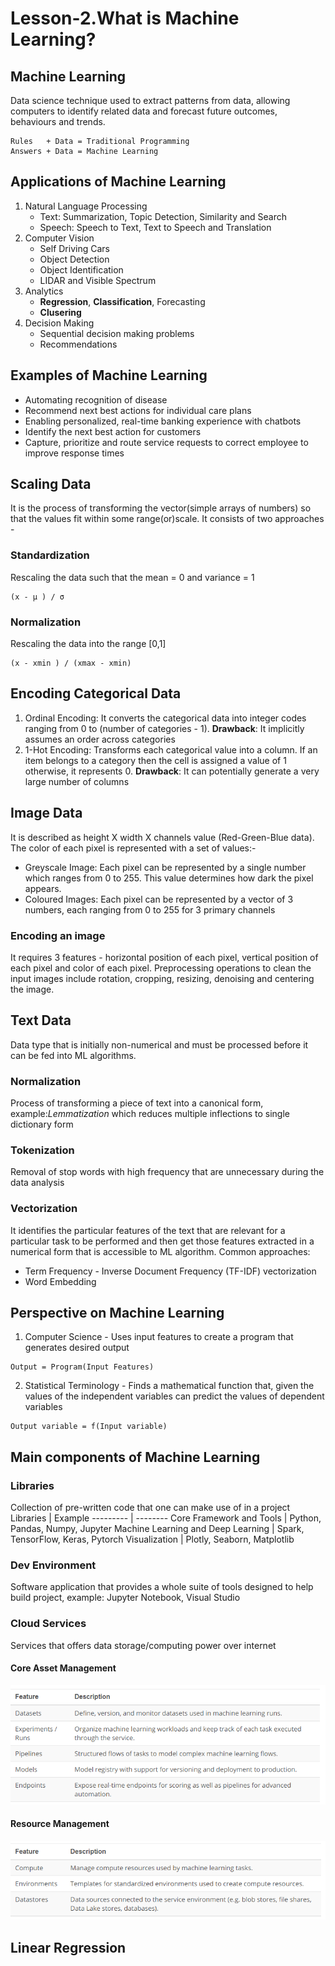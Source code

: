 # Lesson-2.What is Machine Learning?

## Machine Learning 
Data science technique used to extract patterns from data, allowing computers to identify related data and forecast future outcomes, behaviours and trends.
```
Rules   + Data = Traditional Programming      
Answers + Data = Machine Learning
```


## Applications of Machine Learning 
1. Natural Language Processing 
   - Text: Summarization, Topic Detection, Similarity and Search 
   - Speech: Speech to Text, Text to Speech and Translation
2. Computer Vision 
   - Self Driving Cars
   - Object Detection 
   - Object Identification
   - LIDAR and Visible Spectrum
3. Analytics 
   - **Regression**, **Classification**, Forecasting
   - **Clusering**
4. Decision Making 
   - Sequential decision making problems
   - Recommendations


## Examples of Machine Learning 
- Automating recognition of disease
- Recommend next best actions for individual care plans 
- Enabling personalized, real-time banking experience with chatbots
- Identify the next best action for customers
- Capture, prioritize and route service requests to correct employee to improve response times


## Scaling Data
It is the process of transforming the vector(simple arrays of numbers) so that the values fit within some range(or)scale. It consists of two approaches - 
### **Standardization**
Rescaling the data such that the mean = 0 and variance = 1
```
(x - μ ) / σ
```

### **Normalization**
Rescaling the data into the range [0,1]
```
(x - xmin ) / (xmax - xmin) 
```

## Encoding Categorical Data 
1. Ordinal Encoding: It converts the categorical data into integer codes ranging from 0 to (number of categories - 1). **Drawback**:  It implicitly assumes an order across categories
2. 1-Hot Encoding: Transforms each categorical value into a column. If an item belongs to a category then the cell is assigned a value of 1 otherwise, it represents 0. **Drawback**: It can potentially generate a very large number of columns


## Image Data
It is described as height X width X channels value (Red-Green-Blue data). The color of each pixel is represented with a set of values:-
- Greyscale Image: Each pixel can be represented by a single number which ranges from 0 to 255. This value determines how dark the pixel appears.
- Coloured Images: Each pixel can be represented by a vector of 3 numbers, each ranging from 0 to 255 for 3 primary channels

### Encoding an image
It requires 3 features - horizontal position of each pixel, vertical position of each pixel and color of each pixel. Preprocessing operations to clean the input images include rotation, cropping, resizing, denoising and centering the image.


## Text Data
Data type that is initially non-numerical and must be processed before it can be fed into ML algorithms. 

### Normalization 
Process of transforming a piece of text into a canonical form, example:*Lemmatization* which reduces multiple inflections to single dictionary form

### Tokenization 
Removal of stop words with high frequency that are unnecessary during the data analysis

### Vectorization 
It identifies the particular features of the text that are relevant for a particular task to be performed and then get those features extracted in a numerical form that is accessible to ML algorithm. Common approaches: 
- Term Frequency - Inverse Document Frequency (TF-IDF) vectorization
- Word Embedding 


## Perspective on Machine Learning 
1. Computer Science - Uses input features to create a program that generates desired output
```
Output = Program(Input Features)
```
2. Statistical Terminology - Finds a mathematical function that, given the values of the independent variables can predict the values of dependent variables 
```
Output variable = f(Input variable) 
```


## Main components of Machine Learning 
### Libraries
Collection of pre-written code that one can make use of in a project
Libraries | Example
--------- | --------
Core Framework and Tools | Python, Pandas, Numpy, Jupyter
Machine Learning and Deep Learning | Spark, TensorFlow, Keras, Pytorch
Visualization | Plotly, Seaborn, Matplotlib

### Dev Environment 
Software application that provides a whole suite of tools designed to help build project, example: Jupyter Notebook, Visual Studio

### Cloud Services 
Services that offers data storage/computing power over internet
#### Core Asset Management
![Core Asset Management](/images/img1.PNG)
#### Resource Management
![Resource Management](/images/img2.PNG)


## Linear Regression












